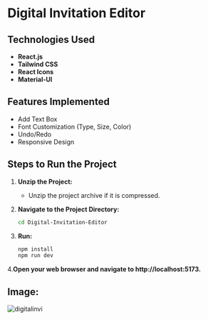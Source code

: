 # Digital Invitation Editor

## Technologies Used
- **React.js**
- **Tailwind CSS**
- **React Icons**
- **Material-UI**

## Features Implemented
- Add Text Box
- Font Customization (Type, Size, Color)
- Undo/Redo
- Responsive Design

## Steps to Run the Project

1. **Unzip the Project:**
   - Unzip the project archive if it is compressed.

2. **Navigate to the Project Directory:**
   ```bash
   cd Digital-Invitation-Editor
3. **Run:**
    ```bash
    npm install
    npm run dev
4.**Open your web browser and navigate to http://localhost:5173.**
## Image: 
![digitalinvi](https://github.com/user-attachments/assets/520539b3-91f8-41d3-a875-b56954d12836)
